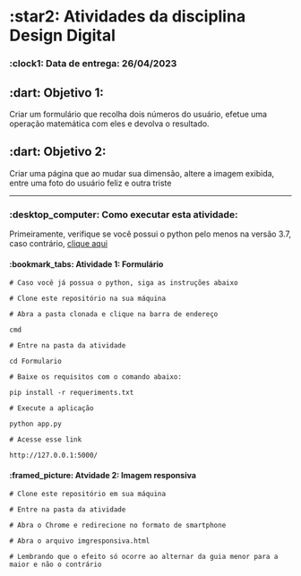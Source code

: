 <h1> :star2: Atividades da disciplina Design Digital </h1>
<p> </p>

<h3> :clock1: Data de entrega: 26/04/2023 </h3>
<p> </p>

<h2> :dart: Objetivo 1: </h2>
Criar um formulário que recolha dois números do usuário, efetue uma operação matemática com eles e devolva o resultado.

<h2> :dart: Objetivo 2: </h2>
Criar uma página que ao mudar sua dimensão, altere a imagem exibida, entre uma foto do usuário feliz e outra triste
<p> </p>

<hr>
<h3> :desktop_computer: Como executar esta atividade: </h3>

Primeiramente, verifique se você possui o python pelo menos na versão 3.7, caso contrário, <a href="https://www.python.org/downloads/"> clique aqui </a>

<h4> :bookmark_tabs: Atividade 1: Formulário </h4>

    # Caso você já possua o python, siga as instruções abaixo

    # Clone este repositório na sua máquina

    # Abra a pasta clonada e clique na barra de endereço

    cmd

    # Entre na pasta da atividade

    cd Formulario

    # Baixe os requisitos com o comando abaixo:

    pip install -r requeriments.txt

    # Execute a aplicação

    python app.py

    # Acesse esse link

    http://127.0.0.1:5000/

<h4> :framed_picture: Atvidade 2: Imagem responsiva </h4>

    # Clone este repositório em sua máquina

    # Entre na pasta da atividade

    # Abra o Chrome e redirecione no formato de smartphone

    # Abra o arquivo imgresponsiva.html

    # Lembrando que o efeito só ocorre ao alternar da guia menor para a maior e não o contrário


